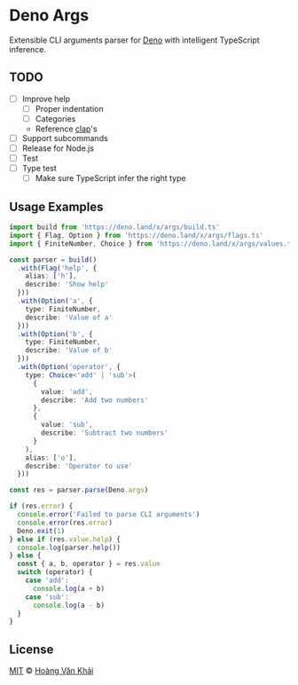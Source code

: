 # Deno Args

Extensible CLI arguments parser for [Deno](https://deno.land) with intelligent TypeScript inference.

## TODO

* [ ] Improve help
  * [ ] Proper indentation
  * [ ] Categories
  * Reference [clap](https://clap.rs/)'s
* [ ] Support subcommands
* [ ] Release for Node.js
* [ ] Test
* [ ] Type test
  * [ ] Make sure TypeScript infer the right type

## Usage Examples

```typescript
import build from 'https://deno.land/x/args/build.ts'
import { Flag, Option } from 'https://deno.land/x/args/flags.ts'
import { FiniteNumber, Choice } from 'https://deno.land/x/args/values.ts'

const parser = build()
  .with(Flag('help', {
    alias: ['h'],
    describe: 'Show help'
  }))
  .with(Option('a', {
    type: FiniteNumber,
    describe: 'Value of a'
  }))
  .with(Option('b', {
    type: FiniteNumber,
    describe: 'Value of b'
  }))
  .with(Option('operator', {
    type: Choice<'add' | 'sub'>(
      {
        value: 'add',
        describe: 'Add two numbers'
      },
      {
        value: 'sub',
        describe: 'Subtract two numbers'
      }
    ),
    alias: ['o'],
    describe: 'Operator to use'
  }))

const res = parser.parse(Deno.args)

if (res.error) {
  console.error('Failed to parse CLI arguments')
  console.error(res.error)
  Deno.exit(1)
} else if (res.value.help) {
  console.log(parser.help())
} else {
  const { a, b, operator } = res.value
  switch (operator) {
    case 'add':
      console.log(a + b)
    case 'sub':
      console.log(a - b)
  }
}
```

## License

[MIT](https://git.io/JvK1f) © [Hoàng Văn Khải](https://github.com/KSXGitHub)
